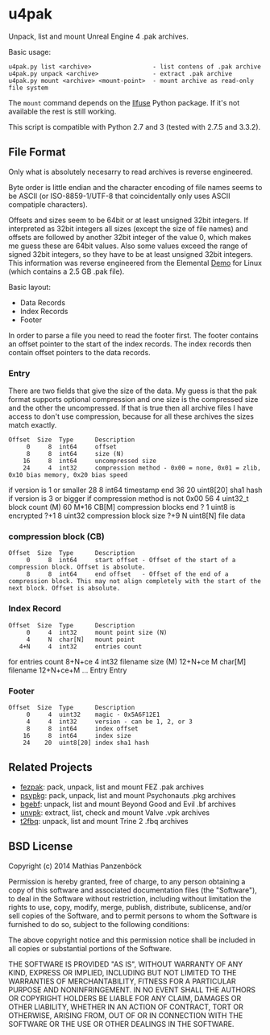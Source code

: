 u4pak
=====

Unpack, list and mount Unreal Engine 4 .pak archives.

Basic usage:

	u4pak.py list <archive>                 - list contens of .pak archive
	u4pak.py unpack <archive>               - extract .pak archive
	u4pak.py mount <archive> <mount-point>  - mount archive as read-only file system

The `mount` command depends on the [llfuse](https://code.google.com/p/python-llfuse/)
Python package. If it's not available the rest is still working.

This script is compatible with Python 2.7 and 3 (tested with 2.7.5 and 3.3.2).

File Format
-----------

Only what is absolutely necesarry to read archives is reverse engineered.

Byte order is little endian and the character encoding of file names seems to be
ASCII (or ISO-8859-1/UTF-8 that coincidentally only uses ASCII compatiple
characters).

Offsets and sizes seem to be 64bit or at least unsigned 32bit integers. If
interpreted as 32bit integers all sizes (except the size of file names) and offsets
are followed by another 32bit integer of the value 0, which makes me guess these
are 64bit values. Also some values exceed the range of signed 32bit integers, so
they have to be at least unsigned 32bit integers. This information was reverse
engineered from the Elemental [Demo](https://wiki.unrealengine.com/Linux_Demos)
for Linux (which contains a 2.5 GB .pak file).

Basic layout:

 * Data Records
 * Index Records
 * Footer

In order to parse a file you need to read the footer first. The footer contains
an offset pointer to the start of the index records. The index records then
contain offset pointers to the data records.

### Entry

There are two fields that give the size of the data. My guess is that the pak
format supports optional compression and one size is the compressed size and
the other the uncompressed. If that is true then all archive files I have access
to don't use compression, because for all these archives the sizes match exactly.

    Offset  Size  Type      Description
         0     8  int64     offset
         8     8  int64     size (N)
        16     8  int64     uncompressed size
        24     4  int32     compression method - 0x00 = none, 0x01 = zlib, 0x10 bias memory, 0x20 bias speed
if version is 1 or smaller
        28     8  int64     timestamp
end
        36    20  uint8[20] sha1 hash
if version is 3 or bigger
  if compression method is not 0x00
        56     4  uint32_t  block count (M)
        60  M*16  CB[M]     compression blocks
  end
         ?     1  uint8     is encrypted
       ?+1     8  uint32    compression block size
       ?+9     N  uint8[N]  file data

### compression block (CB)

    Offset  Size  Type      Description
         0     8  int64     start offset - Offset of the start of a compression block. Offset is absolute.
         8     8  int64     end offset   - Offset of the end of a compression block. This may not align completely with the start of the next block. Offset is absolute.
		
### Index Record

    Offset  Size  Type      Description
         0     4  int32     mount point size (N)
		 4     N  char[N]   mount point
	   4+N     4  int32     entries count
for entries count
    8+N+ce     4  int32     filename size (M)
   12+N+ce     M  char[M]   filename
 12+N+ce+M   ...  Entry     Entry

### Footer

    Offset  Size  Type      Description
         0     4  uint32    magic - 0x5A6F12E1
         4     4  int32     version - can be 1, 2, or 3
         8     8  int64     index offset
        16     8  int64     index size
        24    20  uint8[20] index sha1 hash

Related Projects
----------------

 * [fezpak](https://github.com/panzi/fezpak): pack, unpack, list and mount FEZ .pak archives
 * [psypkg](https://github.com/panzi/psypkg): pack, unpack, list and mount Psychonauts .pkg archives
 * [bgebf](https://github.com/panzi/bgebf): unpack, list and mount Beyond Good and Evil .bf archives
 * [unvpk](https://bitbucket.org/panzi/unvpk): extract, list, check and mount Valve .vpk archives
 * [t2fbq](https://github.com/panzi/t2fbq): unpack, list and mount Trine 2 .fbq archives

BSD License
-----------
Copyright (c) 2014 Mathias Panzenböck

Permission is hereby granted, free of charge, to any person obtaining a copy
of this software and associated documentation files (the "Software"), to deal
in the Software without restriction, including without limitation the rights
to use, copy, modify, merge, publish, distribute, sublicense, and/or sell
copies of the Software, and to permit persons to whom the Software is
furnished to do so, subject to the following conditions:

The above copyright notice and this permission notice shall be included in
all copies or substantial portions of the Software.

THE SOFTWARE IS PROVIDED "AS IS", WITHOUT WARRANTY OF ANY KIND, EXPRESS OR
IMPLIED, INCLUDING BUT NOT LIMITED TO THE WARRANTIES OF MERCHANTABILITY,
FITNESS FOR A PARTICULAR PURPOSE AND NONINFRINGEMENT. IN NO EVENT SHALL THE
AUTHORS OR COPYRIGHT HOLDERS BE LIABLE FOR ANY CLAIM, DAMAGES OR OTHER
LIABILITY, WHETHER IN AN ACTION OF CONTRACT, TORT OR OTHERWISE, ARISING FROM,
OUT OF OR IN CONNECTION WITH THE SOFTWARE OR THE USE OR OTHER DEALINGS IN
THE SOFTWARE.
